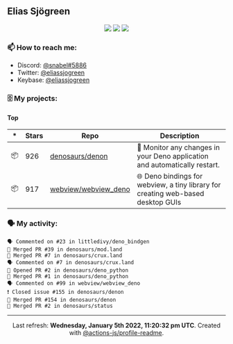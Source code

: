 ## Elias Sjögreen

<p align="center">
  <img src="https://img.shields.io/badge/🎂-dec. 2003-success" />
  <img src="https://img.shields.io/badge/🌎-Stockholm-informational" />
  <img src="https://img.shields.io/badge/👦-He/Him-informational" />
</p>

### 📫 How to reach me:

- Discord: [@snabel#5886](https://discord.com/users/267978757799673866)
- Twitter: [@eliassjogreen](https://twitter.com/eliassjogreen)
- Keybase: [@eliassjogreen](https://keybase.io/eliassjogreen)

### 🗄 My projects:

#### Top
|*|Stars|Repo|Description|
|---|---|---|---|
| 📦 | 926 | [denosaurs/denon](https://github.com/denosaurs/denon) | 👀 Monitor any changes in your Deno application and automatically restart. |
| 📦 | 917 | [webview/webview_deno](https://github.com/webview/webview_deno) | 🌐 Deno bindings for webview, a tiny library for creating web-based desktop GUIs |

### 🗣 My activity:

```
🗣 Commented on #23 in littledivy/deno_bindgen
🎉 Merged PR #39 in denosaurs/mod.land
🎉 Merged PR #7 in denosaurs/crux.land
🗣 Commented on #7 in denosaurs/crux.land
💪 Opened PR #2 in denosaurs/deno_python
🎉 Merged PR #1 in denosaurs/deno_python
🗣 Commented on #99 in webview/webview_deno
❗️ Closed issue #155 in denosaurs/denon
🎉 Merged PR #154 in denosaurs/denon
🎉 Merged PR #2 in denosaurs/status
```

------------
<p align="center">Last refresh: <b>Wednesday, January 5th 2022, 11:20:32 pm UTC</b>. Created with <a href=https://github.com/marketplace/actions/profile-readme>@actions-js/profile-readme</a>.</p>

